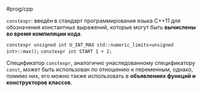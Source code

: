 #prog/cpp 

`constexpr`: введён в стандарт программирования языка C++11 для обозначения константных
выражений, которые могут быть **вычислены во время компиляции кода**.

`constexpr unsigned int U_INT_MAX std::numeric_limits<unsigned int>::max();`
`constexpr int START 1 + 2;`

Спецификатор `constexpr`, аналогично унаследованному спецификатору `const`, может быть
использован по отношению к переменным, однако, помимо них, его можно также использовать в **объявлениях функций и конструкторов классов**.